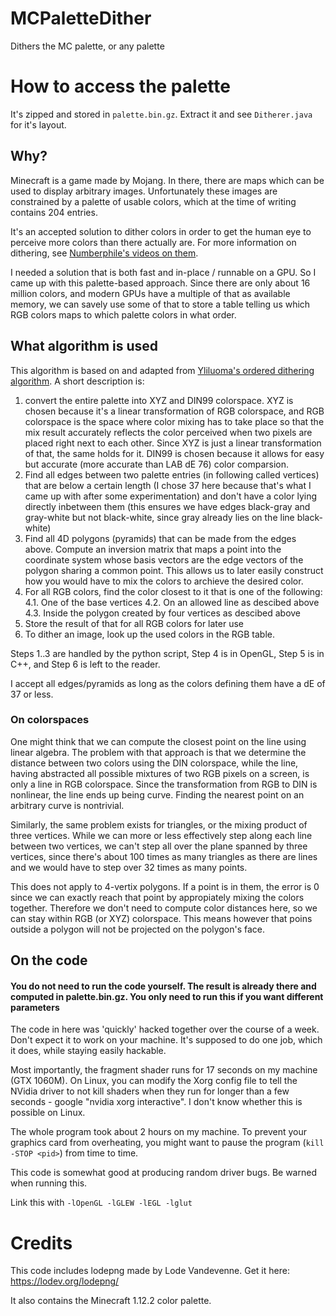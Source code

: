 # MCPaletteDither
Dithers the MC palette, or any palette

# How to access the palette
It's zipped and stored in `palette.bin.gz`. Extract it and see `Ditherer.java` for it's layout.

## Why?
Minecraft is a game made by Mojang. In there, there are maps which can be used to display arbitrary images. Unfortunately these images are constrained by a palette of usable colors, which at the time of writing contains 204 entries.

It's an accepted solution to dither colors in order to get the human eye to perceive more colors than there actually are. For more information on dithering, see [Numberphile's videos on them](https://www.youtube.com/watch?v=IviNO7iICTM&t=383s).

I needed a solution that is both fast and in-place / runnable on a GPU. So I came up with this palette-based approach. Since there are only about 16 million colors, and modern GPUs have a multiple of that as available memory, we can savely use some of that to store a table telling us which RGB colors maps to which palette colors in what order.

## What algorithm is used
This algorithm is based on and adapted from [Yliluoma's ordered dithering algorithm](https://bisqwit.iki.fi/story/howto/dither/jy/). A short description is:
1. convert the entire palette into XYZ and DIN99 colorspace. XYZ is chosen because it's a linear transformation of RGB colorspace, and RGB colorspace is the space where color mixing has to take place so that the mix result accurately reflects the color perceived when two pixels are placed right next to each other. Since XYZ is just a linear transformation of that, the same holds for it. DIN99 is chosen because it allows for easy but accurate (more accurate than LAB dE 76) color comparsion.
2. Find all edges between two palette entries (in following called vertices) that are below a certain length (I chose 37 here because that's what I came up with after some experimentation) and don't have a color lying directly inbetween them (this ensures we have edges black-gray and gray-white but not black-white, since gray already lies on the line black-white)
3. Find all 4D polygons (pyramids) that can be made from the edges above. Compute an inversion matrix that maps a point into the coordinate system whose basis vectors are the edge vectors of the polygon sharing a common point. This allows us to later easily construct how you would have to mix the colors to archieve the desired color.
4. For all RGB colors, find the color closest to it that is one of the following:
4.1. One of the base vertices
4.2. On an allowed line as descibed above
4.3. Inside the polygon created by four vertices as descibed above
5. Store the result of that for all RGB colors for later use
6. To dither an image, look up the used colors in the RGB table.

Steps 1..3 are handled by the python script, Step 4 is in OpenGL, Step 5 is in C++, and Step 6 is left to the reader.

I accept all edges/pyramids as long as the colors defining them have a dE of 37 or less.

### On colorspaces
One might think that we can compute the closest point on the line using linear algebra. The problem with that approach is that we determine the distance between two colors using the DIN colorspace, while the line, having abstracted all possible mixtures of two RGB pixels on a screen, is only a line in RGB colorspace. Since the transformation from RGB to DIN is nonlinear, the line ends up being curve. Finding the nearest point on an arbitrary curve is nontrivial.

Similarly, the same problem exists for triangles, or the mixing product of three vertices. While we can more or less effectively step along each line between two vertices, we can't step all over the plane spanned by three vertices, since there's about 100 times as many triangles as there are lines and we would have to step over 32 times as many points.

This does not apply to 4-vertix polygons. If a point is in them, the error is 0 since we can exactly reach that point by appropiately mixing the colors together. Therefore we don't need to compute color distances here, so we can stay within RGB (or XYZ) colorspace. This means however that poins outside a polygon will not be projected on the polygon's face.

## On the code
#### You do not need to run the code yourself. The result is already there and computed in palette.bin.gz. You only need to run this if you want different parameters
The code in here was 'quickly' hacked together over the course of a week. Don't expect it to work on your machine. It's supposed to do one job, which it does, while staying easily hackable.

Most importantly, the fragment shader runs for 17 seconds on my machine (GTX 1060M). On Linux, you can modify the Xorg config file to tell the NVidia driver to not kill shaders when they run for longer than a few seconds - google "nvidia xorg interactive". I don't know whether this is possible on Linux.

The whole program took about 2 hours on my machine. To prevent your graphics card from overheating, you might want to pause the program (`kill -STOP <pid>`) from time to time.

This code is somewhat good at producing random driver bugs. Be warned when running this.

Link this with `-lOpenGL -lGLEW -lEGL -lglut`


# Credits
This code includes lodepng made by Lode Vandevenne. Get it here: https://lodev.org/lodepng/

It also contains the Minecraft 1.12.2 color palette.
